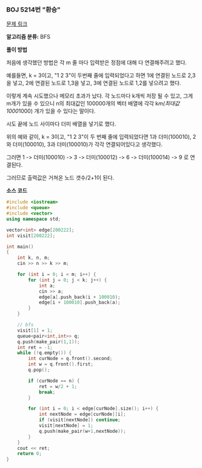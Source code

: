### BOJ 5214번 "환승"
[문제 링크](https://www.acmicpc.net/problem/5214)

**알고리즘 분류:** 
BFS


**풀이 방법**

처음에 생각했던 방법은 각 m 줄 마다 입력받은 정점에 대해 다 연결해주려고 했다.

예를들면, k = 3이고, "1 2 3"이 두번째 줄에 입력되었다고 하면
1에 연결된 노드로 2,3을 넣고, 2에 연결된 노드로 1,3을 넣고, 3에 연결된 노드로 1,2를 넣으려고 했다. 

이렇게 계속 시도했으나 메모리 초과가 났다.
각 노드마다 k개씩 저장 될 수 있고, 그게 m개가 있을 수 있으니 n의 최대값인 100000개의 벡터 배열에 각각 k*m(최대값 1000*1000) 개가 있을 수 있다는 말이다.

시도 끝에 노드 사이마다 더미 배열을 넣기로 했다. 

위의 예와 같이, k = 3이고, "1 2 3"이 두 번째 줄에 입력되었다면 
1과 더미(100010), 2와 더미(100010), 3과 더미(100010)가 각각 연결되어있다고 생각했다. 

그러면 1 -> 더미(100010) -> 3 -> 더미(100012) -> 6 -> 더미(100014) -> 9 로 연결된다. 

그러므로 출력값은 거쳐온 노드 갯수/2+1이 된다.


**소스 코드**
```cpp
#include <iostream>
#include <queue>
#include <vector>
using namespace std;

vector<int> edge[200222];
int visit[200222];

int main()
{
	int k, n, m;
	cin >> n >> k >> m;

	for (int i = 0; i < m; i++) {
		for (int j = 0; j < k; j++) {
			int a;
			cin >> a;
			edge[a].push_back(i + 100010);
			edge[i + 100010].push_back(a);
		}
	}

	// bfs
	visit[1] = 1;
	queue<pair<int,int>> q;
	q.push(make_pair(1,1)); 
	int ret = -1;
	while (!q.empty()) {
		int curNode = q.front().second;
		int w = q.front().first;
		q.pop();

		if (curNode == n) {
			ret = w/2 + 1;
			break;
		}

		for (int i = 0; i < edge[curNode].size(); i++) {
			int nextNode = edge[curNode][i];
			if (visit[nextNode]) continue;
			visit[nextNode] = 1;
			q.push(make_pair(w+1,nextNode));
		}
	}
	cout << ret;
	return 0;
}
```
